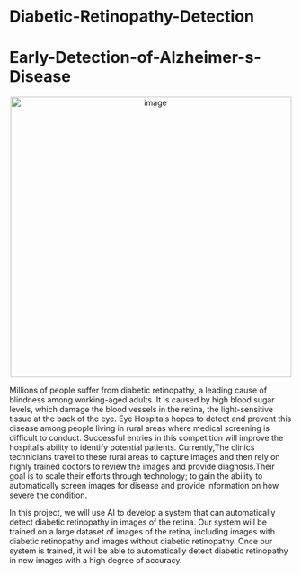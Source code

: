 # Diabetic-Retinopathy-Detection
# Early-Detection-of-Alzheimer-s-Disease

<p align="center">
  <img src="https://www.mdpi.com/diagnostics/diagnostics-12-00540/article_deploy/html/images/diagnostics-12-00540-g001.png" alt="image" width="500">
</p>

Millions of people suffer from diabetic retinopathy, a leading cause of blindness among 
working-aged adults. It is caused by high blood sugar levels, which damage the blood vessels in 
the retina, the light-sensitive tissue at the back of the eye. Eye Hospitals hopes to detect and 
prevent this disease among people living in rural areas where medical screening is difficult to 
conduct. Successful entries in this competition will improve the hospital’s ability to identify 
potential patients. Currently,The clinics technicians travel to these rural areas to capture images 
and then rely on highly trained doctors to review the images and provide diagnosis.Their goal is 
to scale their efforts through technology; to gain the ability to automatically screen images for 
disease and provide information on how severe the condition. 

In this project, we will use AI to develop a system that can automatically detect diabetic 
retinopathy in images of the retina. Our system will be trained on a large dataset of images of 
the retina, including images with diabetic retinopathy and images without diabetic retinopathy. 
Once our system is trained, it will be able to automatically detect diabetic retinopathy in new 
images with a high degree of accuracy. 
